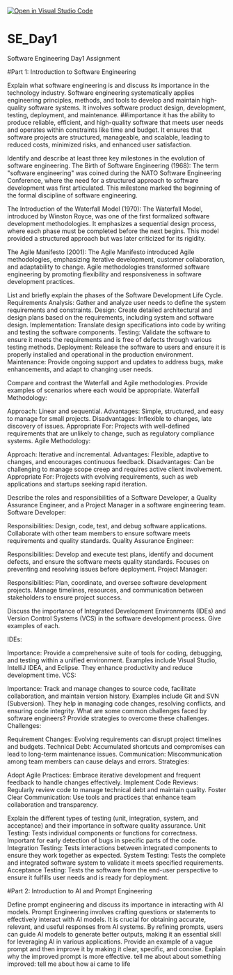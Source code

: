 [![Open in Visual Studio Code](https://classroom.github.com/assets/open-in-vscode-2e0aaae1b6195c2367325f4f02e2d04e9abb55f0b24a779b69b11b9e10269abc.svg)](https://classroom.github.com/online_ide?assignment_repo_id=15571073&assignment_repo_type=AssignmentRepo)
# SE_Day1
Software Engineering Day1 Assignment

#Part 1: Introduction to Software Engineering

Explain what software engineering is and discuss its importance in the technology industry.
Software engineering systematically applies engineering principles, methods, and tools to develop and maintain high-quality software systems. It involves software product design, development, testing, deployment, and maintenance.
##importance
it has the ability to produce reliable, efficient, and high-quality software that meets user needs and operates within constraints like time and budget.
It ensures that software projects are structured, manageable, and scalable, leading to reduced costs, minimized risks, and enhanced user satisfaction.


Identify and describe at least three key milestones in the evolution of software engineering.
The Birth of Software Engineering (1968): The term "software engineering" was coined during the NATO Software Engineering Conference, where the need for a structured approach to software development was first articulated. This milestone marked the beginning of the formal discipline of software engineering.

The Introduction of the Waterfall Model (1970): The Waterfall Model, introduced by Winston Royce, was one of the first formalized software development methodologies. It emphasizes a sequential design process, where each phase must be completed before the next begins. This model provided a structured approach but was later criticized for its rigidity.

The Agile Manifesto (2001): The Agile Manifesto introduced Agile methodologies, emphasizing iterative development, customer collaboration, and adaptability to change. Agile methodologies transformed software engineering by promoting flexibility and responsiveness in software development practices.

List and briefly explain the phases of the Software Development Life Cycle.
Requirements Analysis: Gather and analyze user needs to define the system requirements and constraints.
Design: Create detailed architectural and design plans based on the requirements, including system and software design.
Implementation: Translate design specifications into code by writing and testing the software components.
Testing: Validate the software to ensure it meets the requirements and is free of defects through various testing methods.
Deployment: Release the software to users and ensure it is properly installed and operational in the production environment.
Maintenance: Provide ongoing support and updates to address bugs, make enhancements, and adapt to changing user needs.

Compare and contrast the Waterfall and Agile methodologies. Provide examples of scenarios where each would be appropriate.
Waterfall Methodology:

Approach: Linear and sequential.
Advantages: Simple, structured, and easy to manage for small projects.
Disadvantages: Inflexible to changes, late discovery of issues.
Appropriate For: Projects with well-defined requirements that are unlikely to change, such as regulatory compliance systems.
Agile Methodology:

Approach: Iterative and incremental.
Advantages: Flexible, adaptive to changes, and encourages continuous feedback.
Disadvantages: Can be challenging to manage scope creep and requires active client involvement.
Appropriate For: Projects with evolving requirements, such as web applications and startups seeking rapid iteration.

Describe the roles and responsibilities of a Software Developer, a Quality Assurance Engineer, and a Project Manager in a software engineering team.
Software Developer:

Responsibilities: Design, code, test, and debug software applications. Collaborate with other team members to ensure software meets requirements and quality standards.
Quality Assurance Engineer:

Responsibilities: Develop and execute test plans, identify and document defects, and ensure the software meets quality standards. Focuses on preventing and resolving issues before deployment.
Project Manager:

Responsibilities: Plan, coordinate, and oversee software development projects. Manage timelines, resources, and communication between stakeholders to ensure project success.

Discuss the importance of Integrated Development Environments (IDEs) and Version Control Systems (VCS) in the software development process. Give examples of each.

IDEs:

Importance: Provide a comprehensive suite of tools for coding, debugging, and testing within a unified environment. Examples include Visual Studio, IntelliJ IDEA, and Eclipse. They enhance productivity and reduce development time.
VCS:

Importance: Track and manage changes to source code, facilitate collaboration, and maintain version history. Examples include Git and SVN (Subversion). They help in managing code changes, resolving conflicts, and ensuring code integrity.
What are some common challenges faced by software engineers? Provide strategies to overcome these challenges.
Challenges:

Requirement Changes: Evolving requirements can disrupt project timelines and budgets.
Technical Debt: Accumulated shortcuts and compromises can lead to long-term maintenance issues.
Communication: Miscommunication among team members can cause delays and errors.
Strategies:

Adopt Agile Practices: Embrace iterative development and frequent feedback to handle changes effectively.
Implement Code Reviews: Regularly review code to manage technical debt and maintain quality.
Foster Clear Communication: Use tools and practices that enhance team collaboration and transparency.

Explain the different types of testing (unit, integration, system, and acceptance) and their importance in software quality assurance.
Unit Testing: Tests individual components or functions for correctness. Important for early detection of bugs in specific parts of the code.
Integration Testing: Tests interactions between integrated components to ensure they work together as expected.
System Testing: Tests the complete and integrated software system to validate it meets specified requirements.
Acceptance Testing: Tests the software from the end-user perspective to ensure it fulfills user needs and is ready for deployment.

#Part 2: Introduction to AI and Prompt Engineering


Define prompt engineering and discuss its importance in interacting with AI models.
Prompt Engineering involves crafting questions or statements to effectively interact with AI models. It is crucial for obtaining accurate, relevant, and useful responses from AI systems. By refining prompts, users can guide AI models to generate better outputs, making it an essential skill for leveraging AI in various applications.
Provide an example of a vague prompt and then improve it by making it clear, specific, and concise. Explain why the improved prompt is more effective.
tell me about about something 
improved: tell me about how ai came to life
